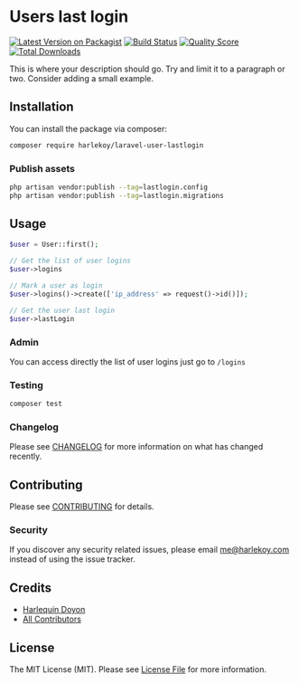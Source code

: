 # Users last login

[![Latest Version on Packagist](https://img.shields.io/packagist/v/harlekoy/laravel-user-lastlogin.svg?style=flat-square)](https://packagist.org/packages/harlekoy/laravel-user-lastlogin)
[![Build Status](https://img.shields.io/travis/harlekoy/laravel-user-lastlogin/master.svg?style=flat-square)](https://travis-ci.org/harlekoy/laravel-user-lastlogin)
[![Quality Score](https://img.shields.io/scrutinizer/g/harlekoy/laravel-user-lastlogin.svg?style=flat-square)](https://scrutinizer-ci.com/g/harlekoy/laravel-user-lastlogin)
[![Total Downloads](https://img.shields.io/packagist/dt/harlekoy/laravel-user-lastlogin.svg?style=flat-square)](https://packagist.org/packages/harlekoy/laravel-user-lastlogin)


This is where your description should go. Try and limit it to a paragraph or two. Consider adding a small example.

## Installation

You can install the package via composer:

```bash
composer require harlekoy/laravel-user-lastlogin
```

### Publish assets

```bash
php artisan vendor:publish --tag=lastlogin.config
php artisan vendor:publish --tag=lastlogin.migrations
```
## Usage

``` php
$user = User::first();

// Get the list of user logins
$user->logins

// Mark a user as login
$user->logins()->create(['ip_address' => request()->id()]);

// Get the user last login
$user->lastLogin
```

### Admin

You can access directly the list of user logins just go to `/logins`

### Testing

``` bash
composer test
```

### Changelog

Please see [CHANGELOG](CHANGELOG.md) for more information on what has changed recently.

## Contributing

Please see [CONTRIBUTING](CONTRIBUTING.md) for details.

### Security

If you discover any security related issues, please email me@harlekoy.com instead of using the issue tracker.

## Credits

- [Harlequin Doyon](https://github.com/harlekoy)
- [All Contributors](../../contributors)

## License

The MIT License (MIT). Please see [License File](LICENSE.md) for more information.

